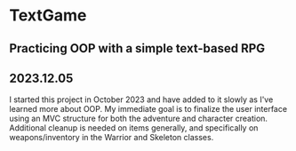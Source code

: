 # TextGame
## Practicing OOP with a simple text-based RPG

## 2023.12.05
I started this project in October 2023 and have added to it slowly as I've learned more about OOP. My immediate goal is to finalize the user interface using an MVC structure for both the adventure and character creation. Additional cleanup is needed on items generally, and specifically on weapons/inventory in the Warrior and Skeleton classes.
